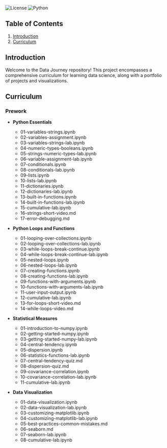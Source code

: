 ![License](https://img.shields.io/badge/license-MIT-blue.svg)
![Python](https://img.shields.io/badge/python-3.8%2B-brightgreen.svg)

## Table of Contents
1. [Introduction](#introduction)
2. [Curriculum](#curriculum)

## Introduction
Welcome to the Data Journey repository! This project encompasses a comprehensive curriculum for learning data science, along with a portfolio of projects and visualizations.

## Curriculum

### Prework
- **Python Essentials**
  - 01-variables-strings.ipynb
  - 02-variables-assignment.ipynb
  - 03-variables-strings-lab.ipynb
  - 04-numeric-types-booleans.ipynb
  - 05-strings-numeric-types-lab.ipynb
  - 06-variable-assignment-lab.ipynb
  - 07-conditionals.ipynb
  - 08-conditionals-lab.ipynb
  - 09-lists.ipynb
  - 10-lists-lab.ipynb
  - 11-dictionaries.ipynb
  - 12-dictionaries-lab.ipynb
  - 13-built-in-functions.ipynb
  - 14-built-in-functions-lab.ipynb
  - 15-cumulative-lab.ipynb
  - 16-strings-short-video.md
  - 17-error-debugging.md

- **Python Loops and Functions**
  - 01-looping-over-collections.ipynb
  - 02-looping-over-collections-lab.ipynb
  - 03-while-loops-break-continue.ipynb
  - 04-while-loops-break-continue-lab.ipynb
  - 05-nested-loops.ipynb
  - 06-nested-loops-lab.ipynb
  - 07-creating-functions.ipynb
  - 08-creating-functions-lab.ipynb
  - 09-functions-with-arguments.ipynb
  - 10-functions-with-arguments-lab.ipynb
  - 11-user-input-output.ipynb
  - 12-cumulative-lab.ipynb
  - 13-for-loops-short-video.md
  - 14-while-loops-video.md

- **Statistical Measures**
  - 01-introduction-to-numpy.ipynb
  - 02-getting-started-numpy.ipynb
  - 03-getting-started-numpy-lab.ipynb
  - 04-central-tendency.ipynb
  - 05-dispersion.ipynb
  - 06-statistics-functions-lab.ipynb
  - 07-central-tendency-quiz.md
  - 08-dispersion-quiz.md
  - 09-covariance-correlation.ipynb
  - 10-covariance-correlation-lab.ipynb
  - 11-cumulative-lab.ipynb

- **Data Visualization**
  - 01-data-visualization.ipynb
  - 02-data-visualization-lab.ipynb
  - 03-customizing-matplotlib.ipynb
  - 04-customizing-matplotlib-lab.ipynb
  - 05-best-practices-common-mistakes.md
  - 06-seaborn.md
  - 07-seaborn-lab.ipynb
  - 08-cumulative-lab.ipynb

